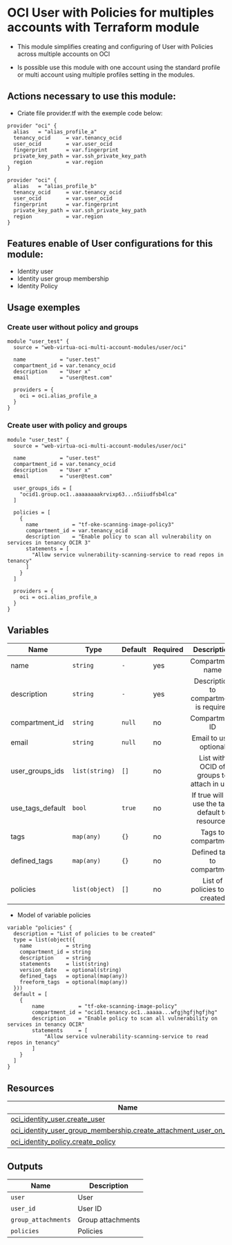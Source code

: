 # OCI User with Policies for multiples accounts with Terraform module
* This module simplifies creating and configuring of User with Policies across multiple accounts on OCI

* Is possible use this module with one account using the standard profile or multi account using multiple profiles setting in the modules.

## Actions necessary to use this module:

* Criate file provider.tf with the exemple code below:
```hcl
provider "oci" {
  alias   = "alias_profile_a"
  tenancy_ocid     = var.tenancy_ocid
  user_ocid        = var.user_ocid
  fingerprint      = var.fingerprint
  private_key_path = var.ssh_private_key_path
  region           = var.region
}

provider "oci" {
  alias   = "alias_profile_b"
  tenancy_ocid     = var.tenancy_ocid
  user_ocid        = var.user_ocid
  fingerprint      = var.fingerprint
  private_key_path = var.ssh_private_key_path
  region           = var.region
}
```


## Features enable of User configurations for this module:

- Identity user
- Identity user group membership
- Identity Policy

## Usage exemples


### Create user without policy and groups

```hcl
module "user_test" {
  source = "web-virtua-oci-multi-account-modules/user/oci"

  name           = "user.test"
  compartment_id = var.tenancy_ocid
  description    = "User x"
  email          = "user@test.com"

  providers = {
    oci = oci.alias_profile_a
  }
}
```

### Create user with policy and groups

```hcl
module "user_test" {
  source = "web-virtua-oci-multi-account-modules/user/oci"

  name           = "user.test"
  compartment_id = var.tenancy_ocid
  description    = "User x"
  email          = "user@test.com"

  user_groups_ids = [
    "ocid1.group.oc1..aaaaaaaakrvixp63...n5iiudfsb4lca"
  ]

  policies = [
    {
      name           = "tf-oke-scanning-image-policy3"
      compartment_id = var.tenancy_ocid
      description    = "Enable policy to scan all vulnerability on services in tenancy OCIR 3"
      statements = [
        "Allow service vulnerability-scanning-service to read repos in tenancy"
      ]
    }
  ]

  providers = {
    oci = oci.alias_profile_a
  }
}
```

## Variables

| Name | Type | Default | Required | Description | Options |
|------|-------------|------|---------|:--------:|:--------|
| name | `string` | `-` | yes | Compartment name | `-` |
| description | `string` | `-` | yes | Description to compartment is required | `-` |
| compartment_id | `string` | `null` | no | Compartment ID | `-` |
| email | `string` | `null` | no | Email to user optional | `-` |
| user_groups_ids | `list(string)` | `[]` | no | List with OCID of groups to attach in user | `-` |
| use_tags_default | `bool` | `true` | no | If true will be use the tags default to resources | `*`false <br> `*`true |
| tags | `map(any)` | `{}` | no | Tags to compartment | `-` |
| defined_tags | `map(any)` | `{}` | no | Defined tags to compartment | `-` |
| policies | `list(object)` | `[]` | no | List of policies to be created | `-` |

* Model of variable policies
```hcl
variable "policies" {
  description = "List of policies to be created"
  type = list(object({
    name           = string
    compartment_id = string
    description    = string
    statements     = list(string)
    version_date   = optional(string)
    defined_tags   = optional(map(any))
    freeform_tags  = optional(map(any))
  }))
  default = [
    {
        name           = "tf-oke-scanning-image-policy"
        compartment_id = "ocid1.tenancy.oc1..aaaaa...wfgjhgfjhgfjhg"
        description    = "Enable policy to scan all vulnerability on services in tenancy OCIR"
        statements     = [
            "Allow service vulnerability-scanning-service to read repos in tenancy"
        ]
    }
  ]
}
```


## Resources

| Name | Type |
|------|------|
| [oci_identity_user.create_user](https://registry.terraform.io/providers/oracle/oci/latest/docs/resources/identity_user) | resource |
| [oci_identity_user_group_membership.create_attachment_user_on_group](https://registry.terraform.io/providers/oracle/oci/latest/docs/resources/identity_user_group_membership) | resource |
| [oci_identity_policy.create_policy](https://registry.terraform.io/providers/oracle/oci/latest/docs/data-sources/identity_compartments) | resource |

## Outputs

| Name | Description |
|------|-------------|
| `user` | User |
| `user_id` | User ID |
| `group_attachments` | Group attachments |
| `policies` | Policies |
